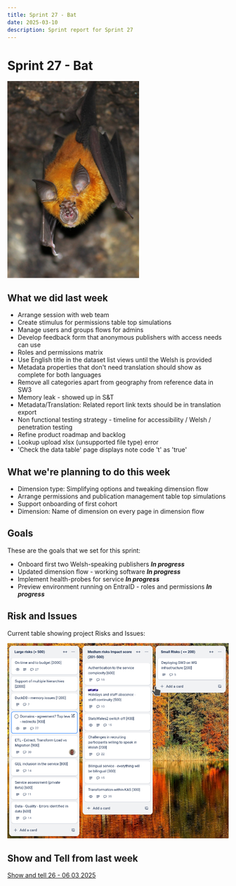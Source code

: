 ```yaml
---
title: Sprint 27 - Bat
date: 2025-03-10
description: Sprint report for Sprint 27
---
```


# Sprint 27 - Bat

![Sprint Image](bat.jpg)

## What we did last week

- Arrange session with web team
- Create stimulus for permissions table top simulations
- Manage users and groups flows for admins
- Develop feedback form that anonymous publishers with access needs can use
- Roles and permissions matrix
- Use English title in the dataset list views until the Welsh is provided
- Metadata properties that don't need translation should show as complete for both languages
- Remove all categories apart from geography from reference data in SW3
- Memory leak - showed up in S&T
- Metadata/Translation: Related report link texts should be in translation export
- Non functional testing strategy - timeline for accessibility / Welsh / penetration testing
- Refine product roadmap and backlog
- Lookup upload xlsx (unsupported file type) error
- 'Check the data table' page displays note code 't' as 'true'

## What we're planning to do this week

- Dimension type: Simplifying options and tweaking dimension flow
- Arrange permissions and publication management table top simulations
- Support onboarding of first cohort 
- Dimension: Name of dimension on every page in dimension flow

## Goals

These are the goals that we set for this sprint:

- Onboard first two Welsh-speaking publishers <span class="badge bg-info">_**In progress**_</span>
- Updated dimension flow - working software <span class="badge bg-info">_**In progress**_</span>
- Implement health-probes for service  <span class="badge bg-info">_**In progress**_</span>
- Preview environment running on EntraID - roles and permissions <span class="badge bg-info">_**In progress**_</span>

## Risk and Issues

Current table showing project Risks and Issues:

![Risks and Issues](risksBoard20250310.png)

## Show and Tell from last week

[Show and tell 26 - 06 03 2025](https://docs.google.com/presentation/d/1uwufa0GenPoybC7v_txMjFQZINmghbwYd0yObbxpFQY/edit?usp=sharing)

